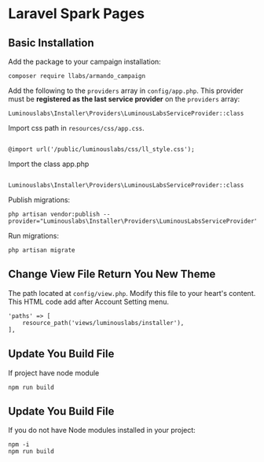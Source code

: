 # Laravel Spark Pages

<a name=installing></a>
## Basic Installation

Add the package to your campaign installation:

```
composer require llabs/armando_campaign

```

Add the following to the `providers` array in `config/app.php`. This provider must be **registered as the last service provider** on the `providers` array:

```
Luminouslabs\Installer\Providers\LuminousLabsServiceProvider::class

```

Import css path in `resources/css/app.css`.

```

@import url('/public/luminouslabs/css/ll_style.css');

```
Import the class app.php

```

Luminouslabs\Installer\Providers\LuminousLabsServiceProvider::class

```

Publish migrations:

```
php artisan vendor:publish --provider="Luminouslabs\Installer\Providers\LuminousLabsServiceProvider"

```

Run migrations:

```
php artisan migrate

```

<a name=sidebar></a>
## Change View File Return You New Theme

The path  located at `config/view.php`. Modify this file to your heart's content. 
This HTML code add after Account Setting menu.

```
'paths' => [
    resource_path('views/luminouslabs/installer'),
],

```


<a name=sidebar></a>
## Update You Build File 

If project have node module

```
npm run build

```

<a name=sidebar></a>
## Update You Build File 

If you do not have Node modules installed in your project: 

```
npm -i 
npm run build

```
